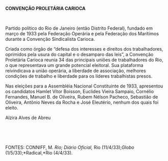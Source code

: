 **CONVENÇÃO PROLETÁRIA CARIOCA**

 

Partido político do Rio de Janeiro (então Distrito Federal), fundado em
março de 1933 pela Federação Operária e pela Federação dos Marítimos
durante a Convenção Sindicalista Carioca.

Criada como órgão de “defesa dos interesses e direitos dos
trabalhadores, oprimidos pela usura do capital e o desamparo das leis”,
a Convenção Proletária Carioca reunia 34 das principais uniões de
trabalhadores do Rio, o que representava um grande potencial eleitoral.
Sua plataforma reivindicava a união operária, a liberdade de associação,
melhores condições de trabalho e liberdade para os líderes trabalhistas
presos.

Nas eleições para a Assembléia Nacional Constituinte de 1933, apresentou
os candidatos Hamlet Vítor Boisson, Euclides Vieira Sampaio, Cornélio
Fernandes, Manuel B. de Oliveira, Rubem Nélson Pacheco, Sebastião de
Oliveira, Antônio Neves da Rocha e José Eleutério, nenhum dos quais foi
eleito.

Alzira Alves de Abreu

 

 

FONTES: CONNIFF, M. *Rio; Diário Oficial,* Rio (11/4/33);*Globo*
(1/5/33);*Radical,*Rio (4/4/33).

 
